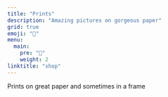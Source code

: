 ```yaml
---
title: "Prints"
description: "Amazing pictures on gorgeous paper"
grid: true
emoji: "💸"
menu:
  main:
    pre: "💸"
    weight: 2
linktitle: "shop"
---
```


Prints on great paper and sometimes in a frame
